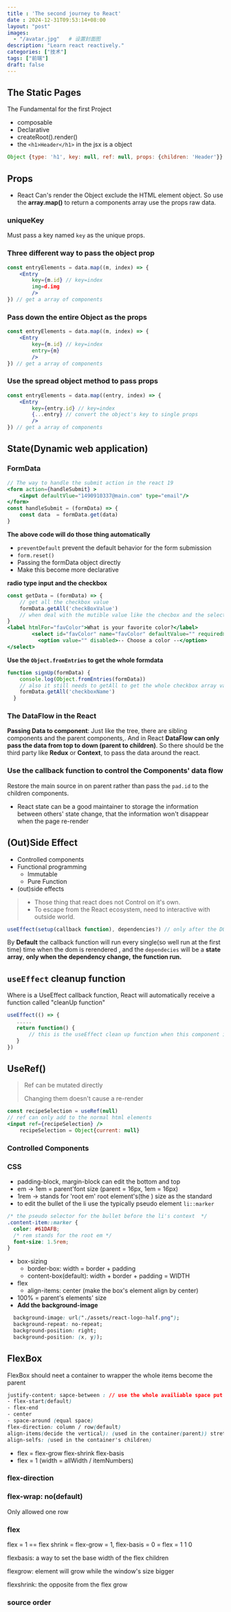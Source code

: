 ```yaml
---
title : 'The second journey to React'
date : 2024-12-31T09:53:14+08:00
layout: "post"
images: 
  - "/avatar.jpg"   # 设置封面图
description: "Learn react reactively."     
categories: ["技术"]
tags: ["前端"]
draft: false
---
```

## The Static Pages
<!-- ![](/avtar.jpg) -->

The Fundamental for the first Project 

- composable
- Declarative
- createRoot().render()
- the `<h1>Header</h1>` in the jsx is a object    

```jsx
Object {type: 'h1', key: null, ref: null, props: {children: 'Header'}}
```

## Props

- React Can's render the Object exclude the HTML element object. So use  the **array.map()** to return a components array use the props raw data.

### uniqueKey

Must pass a key named `key` as the unique props.

### **Three different way to pass the object prop**

```jsx
const entryElements = data.map((m, index) => {
    <Entry 
        key={m.id} // key=index
        img=d.img
        />
}) // get a array of components
```

### Pass down the entire Object as the props

```jsx
const entryElements = data.map((m, index) => {
    <Entry 
        key={m.id} // key=index
        entry={m}
        />
}) // get a array of components
```

### Use the spread object  method to pass props

```jsx
const entryElements = data.map((entry, index) => {
    <Entry 
        key={entry.id} // key=index
        {...entry} // convert the object's key to single props
        />
}) // get a array of components
```

## State(Dynamic web application)

### FormData

```jsx
// The way to handle the submit action in the react 19
<form action={handleSubmit} >
    <input defaultVlue="1490910337@main.com" type="email"/>
</form>
const handleSubmit = (formData) => {
    const data  = formData.get(data)
}
```

**The above code will do those thing automatically**

- `preventDefault` prevent the default behavior for the form submission
- `form.reset()`
- Passing the formData object directly
- Make this become more declarative

**radio type input and the checkbox**

```jsx
const getData = (formData) => {
    // get all the checkbox value
    formData.getAll('checkBoxValue')
    // when deal with the mutible value like the checbox and the select option, need set all the options a distinct value from each other
}
<label htmlFor="favColor">What is your favorite color?</label>
        <select id="favColor" name="favColor" defaultValue="" required>
          <option value="" disabled>-- Choose a color --</option>
</select>

```

**Use the `Object.fromEntries` to get the whole formdata**

```jsx
function signUp(formData) {
    console.log(Object.fromEntries(formData))
    // also it still needs to getAll to get the whole checkbox array value
    formData.getAll('checkboxName')
  }
```

### The DataFlow in the React

**Passing Data to component**: Just like the tree, there are sibling components and the parent components,. And in React **DataFlow can only pass the data from top to down (parent to children)**. So there should be the third party like **Redux** or **Context**, to pass the data around the react.

### Use the callback function to control the Components' data flow

Restore the main source in on parent  rather than pass the `pad.id` to the children components.

- React state can be a good maintainer to storage the information between others' state change, that the information won't disappear when the page re-render

## (Out)Side Effect

- Controlled components
- Functional programming 
  - Immutable
  - Pure Function
- (out)side effects

> - Those thing that react does not Control on it's own.
> - To escape from the React ecosystem, need to interactive with outside world.

``` js
useEffect(setup(callback function), dependencies?) // only after the DOM was rendered, then the callback run           
```

By **Default** the callback function  will run every single(so well run at the first time) time when the dom is rerendered , and the `dependecies` will be a **state array**, **only when the dependency change,** **the function run.**

## `useEffect` cleanup function

Where is a UseEffect callback function, React will automatically receive a function called "cleanUp function"

```jsx
useEffect(() => {
   .....
   return function() {
       // this is the useEffect clean up function when this component is unmounted
   }
})
```

## UseRef()

> Ref can be mutated directly
>
> Changing them doesn't cause a re-render

```jsx
const recipeSelection = useRef(null)
// ref can only add to the normal html elements
<input ref={recipeSelection} />
    recipeSelection = Object{current: null}
```



### Controlled Components

### CSS

- padding-block, margin-block can edit the bottom and top 
- em -> 1em = parent'font size (parent = 16px, 1em = 16px) 
- 1rem -> stands for 'root em' root element's(the <html>) size as the standard
- to edit the bullet of the li use the typically pseudo element `li::marker`

```css
/* the pseudo selector for the bullet before the li's context  */
.content-item::marker {
  color: #61DAFB;
  /* rem stands for the root em */
  font-size: 1.5rem;
}
```

- box-sizing
  - border-box: width = border + padding
  - content-box(default): width + border + padding = WIDTH
- flex
  - align-items: center (make the box's element align by center)
- 100% = parent's elements' size
- **Add the background-image**

```css
  background-image: url("./assets/react-logo-half.png");
  background-repeat: no-repeat;
  background-position: right;
  background-position: (x, y));
```

## FlexBox

FlexBox should neet a container to wrapper the whole items become the parent

```css
justify-content: sapce-between : // use the whole availiable space put it in the middle
- flex-start(default)
- flex-end
- center
- space-around (equal space)
flex-direction: column / row(default)
align-items(decide the vertical): (used in the container(parent)) stretch(defalt)
align-selfs: (used in the container's children)
```

- flex = flex-grow flex-shrink flex-basis
- flex = 1 (width = allWidth / itemNumbers)

### flex-direction 

### flex-wrap: no(default) 

Only allowed one row 

### flex

flex = 1 == flex shrink  = flex-grow = 1, flex-basis = 0 = flex = 1 1 0

flexbasis: a way to set the base width of the flex children

flexgrow: element will grow while the window's size bigger

flexshrink: the opposite from the flex grow

### source order



